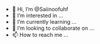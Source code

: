 - 👋 Hi, I’m @Saiinoofuhf
- 👀 I’m interested in ...
- 🌱 I’m currently learning ...
- 💞️ I’m looking to collaborate on ...
- 📫 How to reach me ...

<!---
Saiinoofuhf/Saiinoofuhf is a ✨ special ✨ repository because its `README.md` (this file) appears on your GitHub profile.
You can click the Preview link to take a look at your changes.
--->
